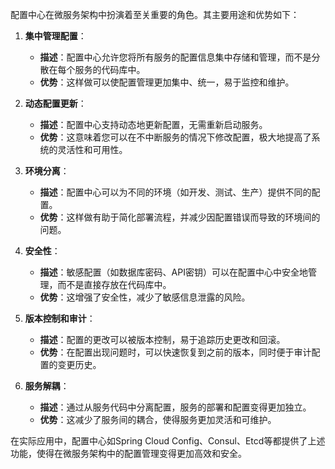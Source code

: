 配置中心在微服务架构中扮演着至关重要的角色。其主要用途和优势如下：

1. **集中管理配置**：
    - **描述**：配置中心允许您将所有服务的配置信息集中存储和管理，而不是分散在每个服务的代码库中。
    - **优势**：这样做可以使配置管理更加集中、统一，易于监控和维护。

2. **动态配置更新**：
    - **描述**：配置中心支持动态地更新配置，无需重新启动服务。
    - **优势**：这意味着您可以在不中断服务的情况下修改配置，极大地提高了系统的灵活性和可用性。

3. **环境分离**：
    - **描述**：配置中心可以为不同的环境（如开发、测试、生产）提供不同的配置。
    - **优势**：这样做有助于简化部署流程，并减少因配置错误而导致的环境间的问题。

4. **安全性**：
    - **描述**：敏感配置（如数据库密码、API密钥）可以在配置中心中安全地管理，而不是直接存放在代码库中。
    - **优势**：这增强了安全性，减少了敏感信息泄露的风险。

5. **版本控制和审计**：
    - **描述**：配置的更改可以被版本控制，易于追踪历史更改和回滚。
    - **优势**：在配置出现问题时，可以快速恢复到之前的版本，同时便于审计配置的变更历史。

6. **服务解耦**：
    - **描述**：通过从服务代码中分离配置，服务的部署和配置变得更加独立。
    - **优势**：这减少了服务间的耦合，使得服务更加灵活和可维护。

在实际应用中，配置中心如Spring Cloud Config、Consul、Etcd等都提供了上述功能，使得在微服务架构中的配置管理变得更加高效和安全。